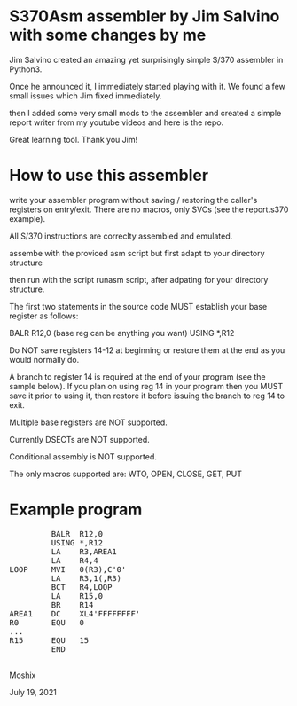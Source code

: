 S370Asm assembler by Jim Salvino with some changes by me
=======================================================

Jim Salvino created an amazing yet surprisingly simple S/370 assembler in Python3. 

Once he announced it, I immediately started playing with it. We found a few small issues which Jim fixed immediately. 

then I added some very small mods to the assembler and created a simple report writer from my youtube videos and here is the repo. 

Great learning tool. Thank you Jim!


How to use this assembler
========================

write your assembler program without saving / restoring the caller's registers on entry/exit. There are no macros, only SVCs (see 
the report.s370 example). 

All S/370 instructions are correclty assembled and emulated. 

assembe with the proviced asm script but first adapt to your directory structure

then run with the script runasm script, after adpating for your directory structure. 

 The first two statements in the source code MUST 
 establish your base register as follows:

 BALR  R12,0    (base reg can be anything you want) 
 USING *,R12

 Do NOT save registers 14-12 at beginning
 or restore them at the end as you would normally do.

 A branch to register 14 is required at the end
 of your program (see the sample below). If you 
 plan on using reg 14 in your program then you MUST
 save it prior to using it, then restore it before
 issuing the branch to reg 14 to exit.

 Multiple base registers are NOT supported.

 Currently DSECTs are NOT supported.

 Conditional assembly is NOT supported.

 The only macros supported are: WTO, OPEN, CLOSE, GET, PUT
 

Example program
==============
<pre>
         BALR  R12,0 
         USING *,R12
         LA    R3,AREA1
         LA    R4,4
LOOP     MVI   0(R3),C'0'
         LA    R3,1(,R3)
         BCT   R4,LOOP
         LA    R15,0
         BR    R14
AREA1    DC    XL4'FFFFFFFF'
R0       EQU   0
...
R15      EQU   15
         END            

</pre>


Moshix

July 19, 2021

